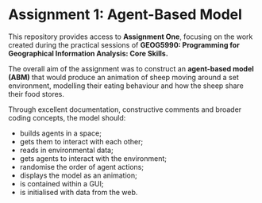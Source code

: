 # Assignment 1: Agent-Based Model
 
This repository provides access to **Assignment One**, focusing on the work created during the practical sessions of **GEOG5990: Programming for Geographical Information Analysis: Core Skills.**

The overall aim of the assignment was to construct an **agent-based model (ABM)** that would produce an animation of sheep moving around a set environment, modelling their eating behaviour and how the sheep share their food stores.

Through excellent documentation, constructive comments and broader coding concepts, the model should:

  - builds agents in a space;
  - gets them to interact with each other;
  - reads in environmental data;
  - gets agents to interact with the environment;
  - randomise the order of agent actions;
  - displays the model as an animation;
  - is contained within a GUI;
  - is initialised with data from the web.
